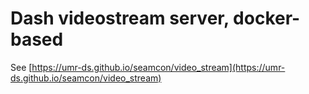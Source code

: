 # Dash videostream server, docker-based 

See [https://umr-ds.github.io/seamcon/video_stream](https://umr-ds.github.io/seamcon/video_stream)
